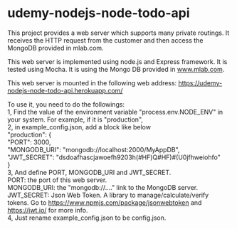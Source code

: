 # udemy-nodejs-node-todo-api
This project provides a web server which supports many private routings. It receives the HTTP request from the customer and then access the MongoDB provided in mlab.com.

This web server is implemented using node.js and Express framework.
It is tested using Mocha.
It is using the Mongo DB provided in www.mlab.com.

This web server is mounted in the following web address: https://udemy-nodejs-node-todo-api.herokuapp.com/

To use it, you need to do the followings:<br>
1, Find the value of the environment variable "process.env.NODE_ENV" in your system. For example, if it is "production",<br>
2, in example_config.json, add a block like below<br>
 "production": {<br>
    "PORT": 3000,<br>
    "MONGODB_URI": "mongodb://localhost:2000/MyAppDB",<br>
    "JWT_SECRET": "dsdoafhascjawoefh9203h(#HF)Q#HF)#(U0jfhweiohfo"<br>
  }<br>
3, And define PORT, MONGODB_URI and JWT_SECRET.<br>
  PORT: the port of this web server.<br>
  MONGODB_URI: the "mongodb://...." link to the MongoDB server.<br>
  JWT_SECRET: Json Web Token. A library to manage/calculate/verify tokens. Go to https://www.npmjs.com/package/jsonwebtoken and https://jwt.io/ for more info.<br>
4, Just rename example_config.json to be config.json.<br>
